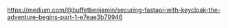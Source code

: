 https://medium.com/@buffetbenjamin/securing-fastapi-with-keycloak-the-adventure-begins-part-1-e7eae3b79946
